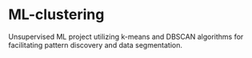 # ML-clustering
Unsupervised ML project utilizing k-means and DBSCAN algorithms for facilitating pattern discovery and data segmentation.
